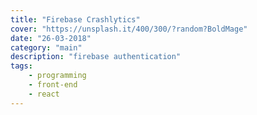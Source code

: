 ```yaml
---
title: "Firebase Crashlytics"
cover: "https://unsplash.it/400/300/?random?BoldMage"
date: "26-03-2018"
category: "main"
description: "firebase authentication"
tags:
    - programming
    - front-end
    - react
---
```

